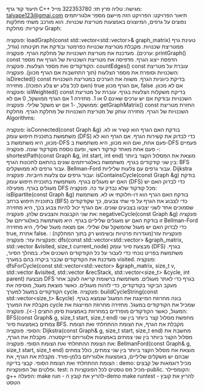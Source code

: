 תיעוד קוד גרף C++
מגישה: טליה פרץ תז: 322353780 מייל: talyape123@gmai.com
תיאור הפרויקט:
הפרויקט הזה מיישם מספר אלגוריתמים נפוצים על גרפים, המיוצגים באמצעות מטריצת שכנויות. הוא מורכב משתי מחלקות עיקריות:
מחלקת Graph:


פונקציה: loadGraph(const std::vector<std::vector<int>>& graph_matrix)
טעינת גרף ממטריצת שכנויות.
מקבלת מטריצת שכנויות כפרמטר ובודקת את תקינותה (גודל, ערכים).
מעדכנת את מטריצת השכנויות של מחלקת הגרף.
פונקציה: printGraph() const
הדפסת ייצוג הגרף.
מדפיסה את מטריצת השכנויות של הגרף את מספר הקודקודים ואת מספר הצלעות.
פונקציה: countEdges() const
עוברת על מטריצת השכנויות וסופרת את מספר הצלעות (תוך התחשבות אם הגרף מכוון).
פונקציה: isDirected() const
בדיקת כיווניות הגרף.
משווה את הערכים במטריצת השכנויות (האם לכל צלע יש צלע הפוכה).
מחזירה true אם הגרף מכוון, false אם לא מכוון.
פונקציה: isWeighted() const
בדיקת משקלות הצלעות בגרף.
עוברת על מטריצת השכנויות ובודקת אם יש ערכים שאינם 0 או 1.
מחזירה 1 אם הגרף ממושקל, 0 אם לא ממושקל, -1 אם יש משקל שלילי.
פונקציה: getGraphMatrix() const
החזרת מטריצת השכנויות של הגרף.
מחזירה עותק של מטריצת השכנויות של מחלקת הגרף.
מחלקת Algorithms:


פונקציה: isConnected(const Graph &g)
בודקת האם הגרף הוא קשיר או לא.
משתמשת בתוכנית חיפוש עומק (DFS) כדי לבדוק את קשירות הגרף.
אם הגרף הוא לא מכוון, היא משתמשת ב-DFS פעם אחת, ואם הוא מכוון, היא משתמשת ב-DFS פעמיים - פעם אחת מאחד קודקוד ראשי, ופעם נוספת מקודקוד שונה.
פונקציה: shortestPath(const Graph &g, int start, int end)
מוצאת את המסלול הקצר ביותר בין שני קודקודים בגרף.
משתמשת באלגוריתמים שונים בהתאם לתכונות הגרף:
BFS עבור גרפים לא ממושקלים.
Bellman-Ford עבור גרפים עם צלעות שליליות.
Dijkstra עבור גרפים עם צלעות חיוביות.
פונקציה: isContainsCycle(const Graph &g)
בודקת האם יש מעגלים בגרף.
משתמשת בתוכנית חיפוש עומק (DFS) כדי לבדוק האם יש מעגלים בגרף.
מפעילה DFS מכל קודקוד שלא נבדק עד כה.
פונקציה: isBipartite(const Graph &g)
בודקת האם הגרף הוא דו-חלוקתי או לא.
משתמשת בתוכנית חיפוש ברחב (BFS) כדי לצבוע את הגרף על פי שתי צבעים, כך שקודקודים שסמוכים אחד לשני יצבעו בצבעים שונים.
אם הגרף יכול להיות צבוע בכך, היא מחזירה את שני הקבוצות והצבעים שלהן.
פונקציה: negativeCycle(const Graph &g)
פונקציה זו בודקת האם יש מעגלים שליליים בגרף.
היא משתמשת באלגוריתם של Bellman-Ford כדי לבדוק האם יש מעגל שהמשקל שלו שלילי.
אם מצאה מעגל שלילי, היא מחזירה true, אחרת false.
פונקציות עזר(מוגדרות פרטיות ובשימוש רק בתוך המחלקה) : 
פונקציות עזר:
פונקציה: dfs(const std::vector<std::vector<int>> &graph_matrix, std::vector<bool> &visited, size_t current_node)
מבצעת סיור עומק (DFS) בגרף.
משתמשת בפריט נוכחי כדי לעבור על כל הקודקודים השכנים אליו.
במהלך הסיור, מעדכנת את הקודקודים שכבר ביקרה בהם במערך visited.
פונקציה: dfsForCycle(const std::vector<std::vector<int>> &graph_matrix, size_t v, std::vector<bool> &visited, std::vector<bool> &recStack, std::vector<size_t> &cycle, int parent)
מבצעת DFS בגרף כדי לאתר מעגלים.
משתמשת ברשומת קריאה לעקב אחר מעקב הביקור בקודקודים, כדי לזהות מעגלים.
כאשר מוצאת מעגל, מוסיפה את הקודקודים במעגל למערך cycle.
פונקציה: buildCycleString(const std::vector<size_t> &cycle)
בונה מחרוזת המייצגת את המעגל שנמצא בגרף.
מקבלת את המערך cycle שמכיל את הקודקודים במעגל.
מחזירה מחרוזת המייצגת את המעגל, כאשר הקודקודים מופרדים במחרוזת באמצעות סימן החצים (->).
פונקציה: BFS(const Graph& g, size_t start, size_t end)
מחפשת מסלול קצר ביותר בין שני צמתים באמצעות סיור BFS.
מקבלת את הגרף, את הצומת ההתחלתי ואת הצומת הסופי.
פונקציה: Dijkstra(const Graph& g, size_t start, size_t end)
מחשבת את מסלול הקצר ביותר בין שני צמתים באמצעות אלגוריתם דייקסטרה.
מקבלת את הגרף, את הצומת ההתחלתי ואת הצומת הסופי.
פונקציה: BellmanFord(const Graph& g, size_t start, size_t end)
מוצאת את מסלול הקצר ביותר בין שני צמתים, כולל צמתים שבהם יש משקלים שליליים, באמצעות אלגוריתם בלמן-פורד.
מקבלת את הגרף, את הצומת ההתחלתי ואת הצומת הסופי.
קבצי בדיקה : 
demo: מכיל דוגמאות של קבצים ופלטים של הפונקציות.
test: מכיל מס טסטים לכל הפונקציות ה-public.
הקומפיילר:
g++
הפעלה:
make run - להריץ את קובץ ה-demo
make runtest - להריץ את קובץ הטסט


 
